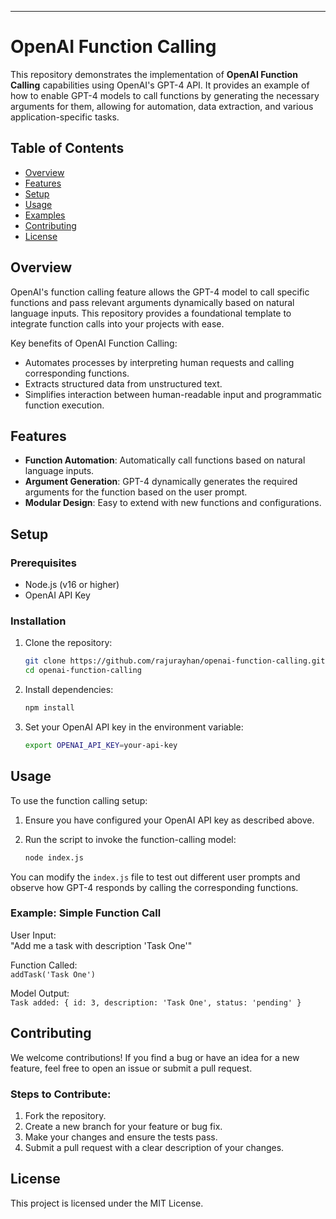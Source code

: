 ---

# OpenAI Function Calling

This repository demonstrates the implementation of **OpenAI Function Calling** capabilities using OpenAI's GPT-4 API. It provides an example of how to enable GPT-4 models to call functions by generating the necessary arguments for them, allowing for automation, data extraction, and various application-specific tasks.

## Table of Contents

- [Overview](#overview)
- [Features](#features)
- [Setup](#setup)
- [Usage](#usage)
- [Examples](#examples)
- [Contributing](#contributing)
- [License](#license)

## Overview

OpenAI's function calling feature allows the GPT-4 model to call specific functions and pass relevant arguments dynamically based on natural language inputs. This repository provides a foundational template to integrate function calls into your projects with ease. 

Key benefits of OpenAI Function Calling:
- Automates processes by interpreting human requests and calling corresponding functions.
- Extracts structured data from unstructured text.
- Simplifies interaction between human-readable input and programmatic function execution.

## Features

- **Function Automation**: Automatically call functions based on natural language inputs.
- **Argument Generation**: GPT-4 dynamically generates the required arguments for the function based on the user prompt.
- **Modular Design**: Easy to extend with new functions and configurations.

## Setup

### Prerequisites

- Node.js (v16 or higher)
- OpenAI API Key

### Installation

1. Clone the repository:

    ```bash
    git clone https://github.com/rajurayhan/openai-function-calling.git
    cd openai-function-calling
    ```

2. Install dependencies:

    ```bash
    npm install
    ```

3. Set your OpenAI API key in the environment variable:

    ```bash
    export OPENAI_API_KEY=your-api-key
    ```

## Usage

To use the function calling setup:

1. Ensure you have configured your OpenAI API key as described above.
2. Run the script to invoke the function-calling model:

    ```bash
    node index.js
    ```

You can modify the `index.js` file to test out different user prompts and observe how GPT-4 responds by calling the corresponding functions. 


### Example: Simple Function Call

User Input:  
"Add me a task with description 'Task One'"

Function Called:  
`addTask('Task One')`

Model Output:  
`Task added: { id: 3, description: 'Task One', status: 'pending' }` 

## Contributing

We welcome contributions! If you find a bug or have an idea for a new feature, feel free to open an issue or submit a pull request.

### Steps to Contribute:
1. Fork the repository.
2. Create a new branch for your feature or bug fix.
3. Make your changes and ensure the tests pass.
4. Submit a pull request with a clear description of your changes.

## License

This project is licensed under the MIT License.  
 